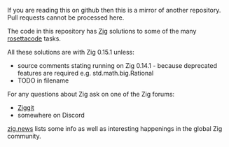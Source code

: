 If you are reading this on github then this is a mirror of another repository. Pull requests cannot be processed here.

The code in this repository has [Zig](https://ziglang.org/) solutions to some of the many [rosettacode](https://rosettacode.org/) tasks.

All these solutions are with Zig 0.15.1 unless:

- source comments stating running on Zig 0.14.1 - because deprecated features are required e.g. std.math.big.Rational
- TODO in filename

For any questions about Zig ask on one of the Zig forums:

- [Ziggit](https://ziggit.dev/)
- somewhere on Discord

[zig.news](https://zig.news/) lists some info as well as interesting happenings in the global Zig community.
